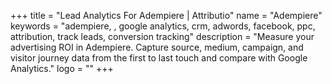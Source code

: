 +++
title = "Lead Analytics For Adempiere | Attributio"
name = "Adempiere"
keywords = "adempiere, , google analytics, crm, adwords, facebook, ppc, attribution, track leads, conversion tracking"
description = "Measure your advertising ROI in Adempiere. Capture source, medium, campaign, and visitor journey data from the first to last touch and compare with Google Analytics."
logo = ""
+++
